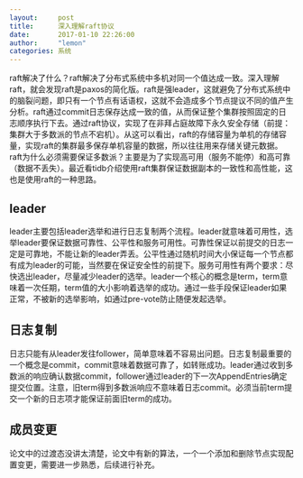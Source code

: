 ```yaml
---
layout:     post
title:      深入理解raft协议
date:       2017-01-10 22:26:00
author:     "lemon"
categories: 系统
---
```


raft解决了什么？raft解决了分布式系统中多机对同一个值达成一致。深入理解raft，就会发现raft是paxos的简化版。raft是强leader，这就避免了分布式系统中的脑裂问题，即只有一个节点有话语权，这就不会造成多个节点提议不同的值产生分析。raft通过commit日志保存达成一致的值，从而保证整个集群按照固定的日志顺序执行下去。通过raft协议，实现了在非拜占庭故障下永久安全存储（前提：集群大于多数派的节点不宕机）。从这可以看出，raft的存储容量为单机的存储容量，实现raft的集群最多保存单机容量的数据，所以往往用来存储关键元数据。raft为什么必须需要保证多数派？主要是为了实现高可用（服务不能停）和高可靠（数据不丢失）。最近看tidb介绍使用raft集群保证数据副本的一致性和高性能，这也是使用raft的一种思路。

## leader

leader主要包括leader选举和进行日志复制两个流程。leader就意味着可用性，选举leader要保证数据可靠性、公平性和服务可用性。可靠性保证以前提交的日志一定是可靠地，不能让新的leader弄丢。公平性通过随机时间大小保证每一个节点都有成为leader的可能，当然要在保证安全性的前提下。服务可用性有两个要求：尽快选出leader，尽量减少leader的选举。leader一个核心的概念是term，term意味着一次任期，term值的大小影响着选举的成功。通过一些手段保证leader如果正常，不被新的选举影响，如通过pre-vote防止随便发起选举。

## 日志复制

日志只能有从leader发往follower，简单意味着不容易出问题。日志复制最重要的一个概念是commit，commit意味着数据可靠了，如转账成功。leader通过收到多数派的响应确认数据commit，follower通过leader的下一次AppendEntries确定提交位置。注意，旧term得到多数派响应不意味着日志commit。必须当前term提交一个新的日志项才能保证前面旧term的成功。

## 成员变更

论文中的过渡态没讲太清楚，论文中有新的算法，一个一个添加和删除节点实现配置变更，需要进一步熟悉，后续进行补充。
